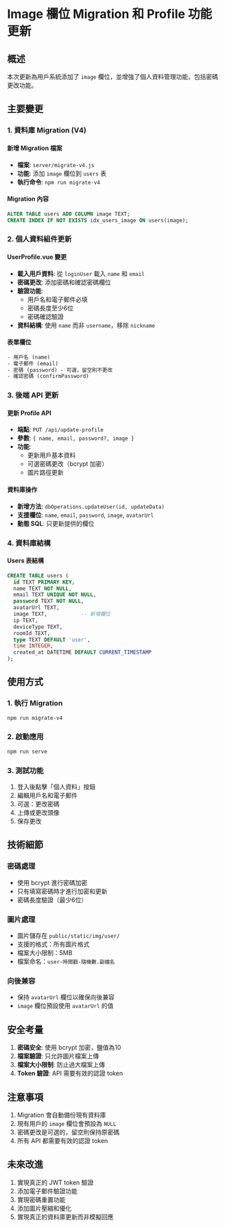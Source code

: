 # Image 欄位 Migration 和 Profile 功能更新

## 概述

本次更新為用戶系統添加了 `image` 欄位，並增強了個人資料管理功能，包括密碼更改功能。

## 主要變更

### 1. 資料庫 Migration (V4)

#### 新增 Migration 檔案
- **檔案**: `server/migrate-v4.js`
- **功能**: 添加 `image` 欄位到 `users` 表
- **執行命令**: `npm run migrate-v4`

#### Migration 內容
```sql
ALTER TABLE users ADD COLUMN image TEXT;
CREATE INDEX IF NOT EXISTS idx_users_image ON users(image);
```

### 2. 個人資料組件更新

#### UserProfile.vue 變更
- **載入用戶資料**: 從 `loginUser` 載入 `name` 和 `email`
- **密碼更改**: 添加密碼和確認密碼欄位
- **驗證功能**: 
  - 用戶名和電子郵件必填
  - 密碼長度至少6位
  - 密碼確認驗證
- **資料結構**: 使用 `name` 而非 `username`，移除 `nickname`

#### 表單欄位
```html
- 用戶名 (name)
- 電子郵件 (email)  
- 密碼 (password) - 可選，留空則不更改
- 確認密碼 (confirmPassword)
```

### 3. 後端 API 更新

#### 更新 Profile API
- **端點**: `PUT /api/update-profile`
- **參數**: `{ name, email, password?, image }`
- **功能**:
  - 更新用戶基本資料
  - 可選密碼更改（bcrypt 加密）
  - 圖片路徑更新

#### 資料庫操作
- **新增方法**: `dbOperations.updateUser(id, updateData)`
- **支援欄位**: `name`, `email`, `password`, `image`, `avatarUrl`
- **動態 SQL**: 只更新提供的欄位

### 4. 資料庫結構

#### Users 表結構
```sql
CREATE TABLE users (
  id TEXT PRIMARY KEY,
  name TEXT NOT NULL,
  email TEXT UNIQUE NOT NULL,
  password TEXT NOT NULL,
  avatarUrl TEXT,
  image TEXT,           -- 新增欄位
  ip TEXT,
  deviceType TEXT,
  roomId TEXT,
  type TEXT DEFAULT 'user',
  time INTEGER,
  created_at DATETIME DEFAULT CURRENT_TIMESTAMP
);
```

## 使用方式

### 1. 執行 Migration
```bash
npm run migrate-v4
```

### 2. 啟動應用
```bash
npm run serve
```

### 3. 測試功能
1. 登入後點擊「個人資料」按鈕
2. 編輯用戶名和電子郵件
3. 可選：更改密碼
4. 上傳或更改頭像
5. 保存更改

## 技術細節

### 密碼處理
- 使用 bcrypt 進行密碼加密
- 只有填寫密碼時才進行加密和更新
- 密碼長度驗證（最少6位）

### 圖片處理
- 圖片儲存在 `public/static/img/user/`
- 支援的格式：所有圖片格式
- 檔案大小限制：5MB
- 檔案命名：`user-時間戳-隨機數.副檔名`

### 向後兼容
- 保持 `avatarUrl` 欄位以確保向後兼容
- `image` 欄位預設使用 `avatarUrl` 的值

## 安全考量

1. **密碼安全**: 使用 bcrypt 加密，鹽值為10
2. **檔案驗證**: 只允許圖片檔案上傳
3. **檔案大小限制**: 防止過大檔案上傳
4. **Token 驗證**: API 需要有效的認證 token

## 注意事項

1. Migration 會自動備份現有資料庫
2. 現有用戶的 `image` 欄位會預設為 `NULL`
3. 密碼更改是可選的，留空則保持原密碼
4. 所有 API 都需要有效的認證 token

## 未來改進

1. 實現真正的 JWT token 驗證
2. 添加電子郵件驗證功能
3. 實現密碼重置功能
4. 添加圖片壓縮和優化
5. 實現真正的資料庫更新而非模擬回應
